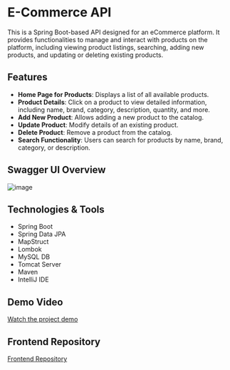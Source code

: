 # E-Commerce API

This is a Spring Boot-based API designed for an eCommerce platform. It provides functionalities to manage and interact with products on the platform, including viewing product listings, searching, adding new products, and updating or deleting existing products.

## Features

- **Home Page for Products**: Displays a list of all available products.
- **Product Details**: Click on a product to view detailed information, including name, brand, category, description, quantity, and more.
- **Add New Product**: Allows adding a new product to the catalog.
- **Update Product**: Modify details of an existing product.
- **Delete Product**: Remove a product from the catalog.
- **Search Functionality**: Users can search for products by name, brand, category, or description.

## Swagger UI Overview

![image](https://github.com/user-attachments/assets/abb9bb67-4921-4d63-a82c-8879eb1a19ec)

## Technologies & Tools

- Spring Boot
- Spring Data JPA
- MapStruct
- Lombok
- MySQL DB
- Tomcat Server
- Maven
- IntelliJ IDE

## Demo Video
[Watch the project demo](https://drive.google.com/file/d/16rDH7piMzR3PQv0BYdSBReDolWvOfJRk/view)

## Frontend Repository

[Frontend Repository](https://github.com/navinreddy20/ecom-frontend-5.git)
